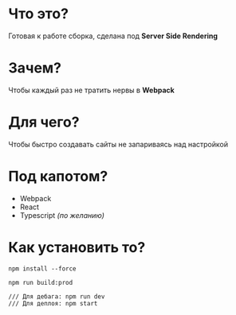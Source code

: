 # Что это?

Готовая к работе сборка, сделана под **Server Side Rendering**


# Зачем?

Чтобы каждый раз не тратить нервы в **Webpack**


# Для чего?

Чтобы быстро создавать сайты не запариваясь над настройкой


# Под капотом?

* Webpack
* React
* Typescript _(по желанию)_


# Как установить то?





```
npm install --force
```





```
npm run build:prod
```





```
/// Для дебага: npm run dev
/// Для деплоя: npm start
```